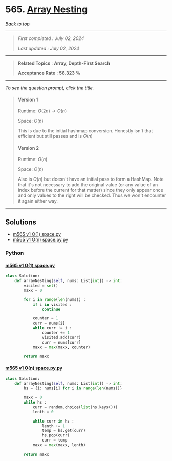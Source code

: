 # 565. [Array Nesting](<https://leetcode.com/problems/array-nesting>)

*[Back to top](<../README.md>)*

------

> *First completed : July 02, 2024*
>
> *Last updated : July 02, 2024*


------

> **Related Topics** : **Array, Depth-First Search**
>
> **Acceptance Rate** : **56.323 %**


------

*To see the question prompt, click the title.*

> #### Version 1
> 
> Runtime: $O(2n)\rightarrow O(n)$
> 
> Space: $O(n)$
> 
> This is due to the initial hashmap conversion. Honestly isn't that 
> efficient but still passes and is $O(n)$
> 
> 
> #### Version 2
> 
> Runtime: $O(n)$
> 
> Space: $O(n)$
> 
> Also is $O(n)$ but doesn't have an initial pass to form a HashMap. 
> Note that it's not necessary to add the original value (or any value 
> of an index before the current for that matter) since they only 
> appear once and only values to the right will be checked. Thus 
> we won't encounter it again either way.

------

## Solutions

- [m565 v1 O(1) space.py](<../my-submissions/m565 v1 O(1) space.py>)
- [m565 v1 O(n) space.py.py](<../my-submissions/m565 v1 O(n) space.py.py>)
### Python
#### [m565 v1 O(1) space.py](<../my-submissions/m565 v1 O(1) space.py>)
```Python
class Solution:
    def arrayNesting(self, nums: List[int]) -> int:
        visited = set()
        maxx = 0

        for i in range(len(nums)) :
            if i in visited :
                continue

            counter = 1
            curr = nums[i]
            while curr != i :
                counter += 1
                visited.add(curr)
                curr = nums[curr]
            maxx = max(maxx, counter)

        return maxx
```

#### [m565 v1 O(n) space.py.py](<../my-submissions/m565 v1 O(n) space.py.py>)
```Python
class Solution:
    def arrayNesting(self, nums: List[int]) -> int:
        hs = {i: nums[i] for i in range(len(nums))}

        maxx = 0
        while hs :
            curr = random.choice(list(hs.keys()))
            lenth = 0

            while curr in hs :
                lenth += 1
                temp = hs.get(curr)
                hs.pop(curr)
                curr = temp
            maxx = max(maxx, lenth)
            
        return maxx
```

